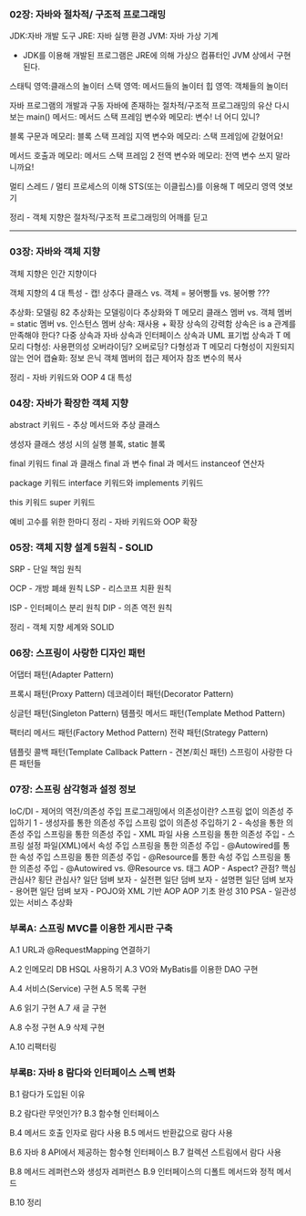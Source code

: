 ### 02장: 자바와 절차적/ 구조적 프로그래밍


JDK:자바 개발 도구
JRE: 자바 실행 환경
JVM: 자바 가상 기계
* JDK를 이용해 개발된 프로그램은 JRE에 의해 가상으 컴퓨터인 JVM 상에서 구현된다.

스태틱 영역:클래스의 놀이터
스택 영역: 메서드들의 놀이터
힙 영역: 객체들의 놀이터




자바 프로그램의 개발과 구동
자바에 존재하는 절차적/구조적 프로그래밍의 유산
다시 보는 main() 메서드: 메서드 스택 프레임
변수와 메모리: 변수! 너 어디 있니?

블록 구문과 메모리: 블록 스택 프레임
지역 변수와 메모리: 스택 프레임에 갇혔어요!

메서드 호출과 메모리: 메서드 스택 프레임 2
전역 변수와 메모리: 전역 변수 쓰지 말라니까요!

멀티 스레드 / 멀티 프로세스의 이해
STS(또는 이클립스)를 이용해 T 메모리 영역 엿보기

정리 - 객체 지향은 절차적/구조적 프로그래밍의 어깨를 딛고

***

### 03장: 자바와 객체 지향

객체 지향은 인간 지향이다

객체 지향의 4 대 특성 - 캡! 상추다
클래스 vs. 객체 = 붕어빵틀 vs. 붕어빵 ???

추상화: 모델링 82
추상화는 모델링이다
추상화와 T 메모리
클래스 멤버 vs. 객체 멤버 = static 멤버 vs. 인스턴스 멤버
상속: 재사용 + 확장
상속의 강력함
상속은 is a 관계를 만족해야 한다?
다중 상속과 자바
상속과 인터페이스
상속과 UML 표기법
상속과 T 메모리
다형성: 사용편의성
오버라이딩? 오버로딩?
다형성과 T 메모리
다형성이 지원되지 않는 언어
캡슐화: 정보 은닉
객체 멤버의 접근 제어자
참조 변수의 복사

정리 - 자바 키워드와 OOP 4 대 특성

### 04장: 자바가 확장한 객체 지향

abstract 키워드 - 추상 메서드와 추상 클래스

생성자
클래스 생성 시의 실행 블록, static 블록

final 키워드
final 과 클래스
final 과 변수
final 과 메서드
instanceof 연산자

package 키워드
interface 키워드와 implements 키워드

this 키워드
super 키워드

예비 고수를 위한 한마디
정리 - 자바 키워드와 OOP 확장

### 05장: 객체 지향 설계 5원칙 - SOLID

SRP - 단일 책임 원칙

OCP - 개방 폐쇄 원칙
LSP - 리스코프 치환 원칙

ISP - 인터페이스 분리 원칙
DIP - 의존 역전 원칙

정리 - 객체 지향 세계와 SOLID

### 06장: 스프링이 사랑한 디자인 패턴

어댑터 패턴(Adapter Pattern)

프록시 패턴(Proxy Pattern)
데코레이터 패턴(Decorator Pattern)

싱글턴 패턴(Singleton Pattern)
템플릿 메서드 패턴(Template Method Pattern)

팩터리 메서드 패턴(Factory Method Pattern)
전략 패턴(Strategy Pattern)

템플릿 콜백 패턴(Template Callback Pattern - 견본/회신 패턴)
스프링이 사랑한 다른 패턴들

### 07장: 스프링 삼각형과 설정 정보

IoC/DI - 제어의 역전/의존성 주입
프로그래밍에서 의존성이란?
스프링 없이 의존성 주입하기 1 - 생성자를 통한 의존성 주입
스프링 없이 의존성 주입하기 2 - 속성을 통한 의존성 주입
스프링을 통한 의존성 주입 - XML 파일 사용
스프링을 통한 의존성 주입 - 스프링 설정 파일(XML)에서 속성 주입
스프링을 통한 의존성 주입 - @Autowired를 통한 속성 주입
스프링을 통한 의존성 주입 - @Resource를 통한 속성 주입
스프링을 통한 의존성 주입 - @Autowired vs. @Resource vs. 태그
AOP - Aspect? 관점? 핵심 관심사? 횡단 관심사?
일단 덤벼 보자 - 실전편
일단 덤벼 보자 - 설명편
일단 덤벼 보자 - 용어편
일단 덤벼 보자 - POJO와 XML 기반 AOP
AOP 기초 완성 310
PSA - 일관성 있는 서비스 추상화

### 부록A: 스프링 MVC를 이용한 게시판 구축

A.1 URL과 @RequestMapping 연결하기

A.2 인메모리 DB HSQL 사용하기
A.3 VO와 MyBatis를 이용한 DAO 구현

A.4 서비스(Service) 구현
A.5 목록 구현

A.6 읽기 구현
A.7 새 글 구현

A.8 수정 구현
A.9 삭제 구현

A.10 리팩터링

###  부록B: 자바 8 람다와 인터페이스 스펙 변화

B.1 람다가 도입된 이유

B.2 람다란 무엇인가?
B.3 함수형 인터페이스

B.4 메서드 호출 인자로 람다 사용
B.5 메서드 반환값으로 람다 사용

B.6 자바 8 API에서 제공하는 함수형 인터페이스
B.7 컬렉션 스트림에서 람다 사용

B.8 메서드 레퍼런스와 생성자 레퍼런스
B.9 인터페이스의 디폴트 메서드와 정적 메서드

B.10 정리
